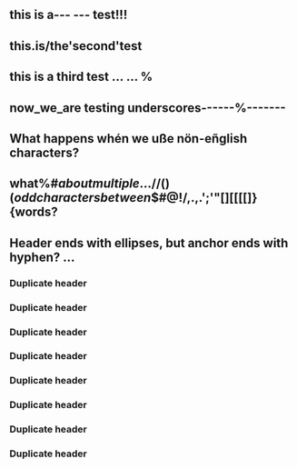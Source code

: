 ## this is a--- --- test!!!

## this.is/the'second'test

## this is a third test ... ... %

## now_we_are testing underscores------%-------

## What happens whén we uße nön-eñglish characters?

## what%#$about multiple...//()(odd characters between$$#@!/,.,.';'"[][[[[]}{words?

## Header ends with ellipses, but anchor ends with hyphen? ...

### Duplicate header

### Duplicate header

### Duplicate header

### Duplicate header

### Duplicate header

### Duplicate header

### Duplicate header

### Duplicate header

